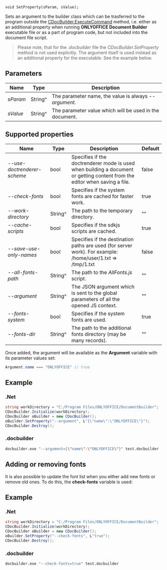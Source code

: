 `void SetProperty(sParam, sValue);`

Sets an argument to the builder class which can be trasferred to the program outside the [CDocBuilder.ExecuteCommand](../ExecuteCommand/index.md) method, i.e. either as an additional property when running **ONLYOFFICE Document Builder** executable file or as a part of program code, but not included into the document file script.

> Please note, that for the *.docbuilder* file the *CDocBuilder.SetProperty* method is not used explicitly. The argument itself is used instead as an additional property for the executable. See the example below.

## Parameters

| Name     | Type    | Description                                             |
| -------- | ------- | ------------------------------------------------------- |
| *sParam* | String^ | The parameter name, the value is always *--argument*.   |
| *sValue* | String^ | The parameter value which will be used in the document. |

## Supported properties

| Name                        | Type    | Description                                                                                                                | Default |
| --------------------------- | ------- | -------------------------------------------------------------------------------------------------------------------------- | ------- |
| *--use-doctrenderer-scheme* | bool    | Specifies if the doctrenderer mode is used when building a document or getting content from the editor when saving a file. | false   |
| *--check-fonts*             | bool    | Specifies if the system fonts are cached for faster work.                                                                  | true    |
| *--work-directory*          | String^ | The path to the temporary directory.                                                                                       | ""      |
| *--cache-scripts*           | bool    | Specifies if the sdkjs scripts are cached.                                                                                 | true    |
| *--save-use-only-names*     | bool    | Specifies if the destination paths are used (for server work). For example: /home/user/1.txt => /tmp/1.txt                 | false   |
| *--all-fonts-path*          | String^ | The path to the *AllFonts.js* script.                                                                                      | ""      |
| *--argument*                | String^ | The JSON argument which is sent to the global parameters of all the opened JS context.                                     | ""      |
| *--fonts-system*            | bool    | Specifies if the system fonts are used.                                                                                    | true    |
| *--fonts-dir*               | String^ | The path to the additional fonts directory (may be many records).                                                          | ""      |

Once added, the argument will be available as the **Argument** variable with its parameter values set:

```cs
Argument.name === "ONLYOFFICE" // true
```

## Example

### .Net

```cs
string workDirectory = "C:/Program Files/ONLYOFFICE/DocumentBuilder";
CDocBuilder.Initialize(workDirectory);
CDocBuilder oBuilder = new CDocBuilder();
oBuilder.SetProperty("--argument", L"{\"name\":\"ONLYOFFICE\"}");
CDocBuilder.Destroy();
```

### .docbuilder

```sh
docbuilder.exe "--argument={\"name\":\"ONLYOFFICE\"}" test.docbuilder
```

## Adding or removing fonts

It is also possible to update the font list when you either add new fonts or remove old ones. To do this, the **check-fonts** variable is used:

## Example

### .Net

```cs
string workDirectory = "C:/Program Files/ONLYOFFICE/DocumentBuilder";
CDocBuilder.Initialize(workDirectory);
CDocBuilder oBuilder = new CDocBuilder();
oBuilder.SetProperty("--check-fonts", L"true");
CDocBuilder.Destroy();
```

### .docbuilder

```sh
docbuilder.exe "--check-fonts=true" test.docbuilder
```
